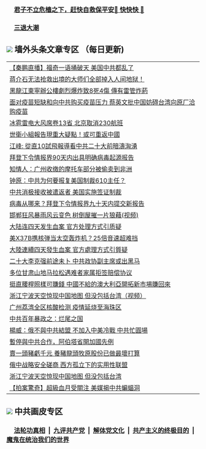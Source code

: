 
 ### &nbsp;&nbsp;&nbsp;&nbsp; [君子不立危樯之下，赶快自救保平安🍎 快快快 📩](https://github.com/pwgy/td/blob/master/README.md)

 ### &nbsp;&nbsp;&nbsp;&nbsp; [三退大潮](https://ww3.xkide.work/?key=zuuelqyfglsfjmgm&pin=65881581&ag=ogQuit&from=pw2) 

## <img src="https://img.icons8.com/cute-clipart/2x/circled-right.png"> 墙外头条文章专区 （每日更新)

<Table>
<tr><td colspan="2" align="left"><a href="https://www.cheuw.work/?name=c1430449&key=xjlmmnuoyljaexbs&from=pw2">【秦鹏直播】福奇一语捅破天 美国中共都乱了</a></td></tr>
<tr><td colspan="2" align="left"><a href="https://www.cheuw.work/?name=c1430459&key=xjlmmnuoyljaexbs&from=pw2">蒋介石无法抢救出境的大师们全部掉入人间地狱！</a></td></tr>
<tr><td colspan="2" align="left"><a href="https://www.cheuw.work/?name=c1430339&key=xjlmmnuoyljaexbs&from=pw2">黑龍江東寧辦公樓劇烈爆炸致8死4傷 傳有雷管炸葯
</a></td></tr>
<tr><td colspan="2" align="left"><a href="https://www.cheuw.work/?name=c1430426&key=xjlmmnuoyljaexbs&from=pw2">面对疫苗短缺和向中共购买疫苗压力 蔡英文批中国妨碍台湾向原厂洽购疫苗</a></td></tr>
<tr><td colspan="2" align="left"><a href="https://www.cheuw.work/?name=c1430424&key=xjlmmnuoyljaexbs&from=pw2">冰雹雷电大风席卷13省 北京取消230航班</a></td></tr>
<tr><td colspan="2" align="left"><a href="https://www.cheuw.work/?name=c1430377&key=xjlmmnuoyljaexbs&from=pw2">世衛小組報告現重大疑點！或可重返中國
</a></td></tr>
<tr><td colspan="2" align="left"><a href="https://www.cheuw.work/?name=c1430349&key=xjlmmnuoyljaexbs&from=pw2">江峰: 從直10試飛報導看中共二十大前暗濤洶湧
</a></td></tr>
<tr><td colspan="2" align="left"><a href="https://www.cheuw.work/?name=c1430425&key=xjlmmnuoyljaexbs&from=pw2">拜登下令情报界90天内出具明确病毒起源报告</a></td></tr>
<tr><td colspan="2" align="left"><a href="https://www.cheuw.work/?name=c1430448&key=xjlmmnuoyljaexbs&from=pw2">知情人：广州收缴的摩托车部分被偷卖到非洲</a></td></tr>
<tr><td colspan="2" align="left"><a href="https://www.cheuw.work/?name=c1430431&key=xjlmmnuoyljaexbs&from=pw2">钟原：中共为何要报复美国制裁610主任？</a></td></tr>
<tr><td colspan="2" align="left"><a href="https://www.cheuw.work/?name=c1430460&key=xjlmmnuoyljaexbs&from=pw2">中共消极接收被遣返者 美国实施签证制裁</a></td></tr>
<tr><td colspan="2" align="left"><a href="https://www.cheuw.work/?name=c1430455&key=xjlmmnuoyljaexbs&from=pw2">病毒从哪来？拜登下令情报界九十天内提交新报告</a></td></tr>
<tr><td colspan="2" align="left"><a href="https://www.cheuw.work/?name=c1430399&key=xjlmmnuoyljaexbs&from=pw2">邯郸狂风暴雨风云变色 树倒屋摧一片狼藉(视频)</a></td></tr>
<tr><td colspan="2" align="left"><a href="https://www.cheuw.work/?name=c1430454&key=xjlmmnuoyljaexbs&from=pw2">大陆连四天发生血案 官方处理方式引质疑</a></td></tr>
<tr><td colspan="2" align="left"><a href="https://www.cheuw.work/?name=c1430428&key=xjlmmnuoyljaexbs&from=pw2">美X37B携核弹当太空轰炸机？25倍音速超难挡</a></td></tr>
<tr><td colspan="2" align="left"><a href="https://www.cheuw.work/?name=c1430275&key=xjlmmnuoyljaexbs&from=pw2">大陸連續四天發生血案 官方處理方式引質疑
</a></td></tr>
<tr><td colspan="2" align="left"><a href="https://www.cheuw.work/?name=c1430417&key=xjlmmnuoyljaexbs&from=pw2">二十大李克强前途未卜 中共政协副主席或出黑马</a></td></tr>
<tr><td colspan="2" align="left"><a href="https://www.cheuw.work/?name=c1430427&key=xjlmmnuoyljaexbs&from=pw2">多位甘肃山地马拉松遇难者家属拒签赔偿协议</a></td></tr>
<tr><td colspan="2" align="left"><a href="https://www.cheuw.work/?name=c1430338&key=xjlmmnuoyljaexbs&from=pw2">挺直腰桿照樣可賺錢 中國不給的澳大利亞開拓新市場賺回來
</a></td></tr>
<tr><td colspan="2" align="left"><a href="https://www.cheuw.work/?name=c1430442&key=xjlmmnuoyljaexbs&from=pw2">浙江宁波天空惊现中国地图  但没包括台湾（视频）</a></td></tr>
<tr><td colspan="2" align="left"><a href="https://www.cheuw.work/?name=c1430421&key=xjlmmnuoyljaexbs&from=pw2">广州荔湾全区核酸检测 疫情延烧至海珠区</a></td></tr>
<tr><td colspan="2" align="left"><a href="https://www.cheuw.work/?name=c1430407&key=xjlmmnuoyljaexbs&from=pw2">中共百年暴政之：烂尾之国</a></td></tr>
<tr><td colspan="2" align="left"><a href="https://www.cheuw.work/?name=c1430329&key=xjlmmnuoyljaexbs&from=pw2">楊威：俄不與中共結盟 不加入中美冷戰 中共忙圓場
</a></td></tr>
<tr><td colspan="2" align="left"><a href="https://www.cheuw.work/?name=c1430376&key=xjlmmnuoyljaexbs&from=pw2">暫停與中共合作，阿伯塔省開加國先例
</a></td></tr>
<tr><td colspan="2" align="left"><a href="https://www.cheuw.work/?name=c1430350&key=xjlmmnuoyljaexbs&from=pw2">賣一頭豬虧千元 養豬龍頭牧原股份已做最壞打算
</a></td></tr>
<tr><td colspan="2" align="left"><a href="https://www.cheuw.work/?name=c1430461&key=xjlmmnuoyljaexbs&from=pw2">俄中战略安全磋商 西方孤立下的实用性联盟</a></td></tr>
<tr><td colspan="2" align="left"><a href="https://www.cheuw.work/?name=c1430494&key=xjlmmnuoyljaexbs&from=pw2">浙江宁波天空惊现中国地图 但没包括台湾</a></td></tr>
<tr><td colspan="2" align="left"><a href="https://www.cheuw.work/?name=c1430310&key=xjlmmnuoyljaexbs&from=pw2">【拍案驚奇】超級血月受關注 美媒揭中共蝙蝠洞
</a></td></tr>
 </Table>

 ## <img src="https://img.icons8.com/cute-clipart/2x/circled-right.png"> 中共画皮专区
 ### &nbsp;&nbsp;&nbsp;&nbsp; [法轮功真相](https://github.com/begood0513/basic/blob/master/README.md) &nbsp;|&nbsp; [九评共产党](https://github.com/begood0513/9ping.md/blob/master/README.md) &nbsp;|&nbsp; [解体党文化](https://github.com/begood0513/jtdwh.md/blob/master/README.md)   &nbsp;|&nbsp; [共产主义的终极目的](https://github.com/begood0513/gczydzjmd.md/blob/master/README.md) &nbsp;|&nbsp; [魔鬼在统治我们的世界](https://github.com/begood0513/gczydzjmd.md/blob/master/README.md) 
